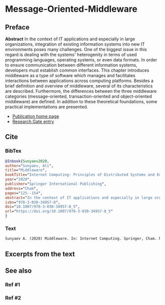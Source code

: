 # Message-Oriented-Middleware

## Preface

**Abstract** In the context of IT applications and especially in large organizations, integration of existing information systems into new IT environments poses many challenges. One of the biggest issue in this regard is dealing with the systems' heterogenity in terms of used programming languages, operating systems, or even data formats. In order to ensure communication between different information systems, developers must establish common interfaces. This chapter introduces middleware as a type of software which manages and facilitates interactions between applications across computing platforms. Besides a brief definition and overview of middleware, several of its characteristics are described. Furthermore, the differences between the three middleware categories (message-oriented, transaction-oriented and object-oriented middleware) are defined. In addition to these theoretical foundations, some practical implementations are presented.

- [Publication home page](https://link.springer.com/chapter/10.1007%2F978-3-030-34957-8_5#citeas)
- [Research Gate entry](https://www.researchgate.net/publication/220035284)

## Cite

### BibTex

``` bib
@Inbook{Sunyaev2020,
author="Sunyaev, Ali",
title="Middleware",
bookTitle="Internet Computing: Principles of Distributed Systems and Emerging Internet-Based Technologies",
year="2020",
publisher="Springer International Publishing",
address="Cham",
pages="125--154",
abstract="In the context of IT applications and especially in large organizations, integration of existing information systems into new IT environments poses many challenges. One of the biggest issue in this regard is dealing with the systems' heterogenity in terms of used programming languages, operating systems, or even data formats. In order to ensure communication between different information systems, developers must establish common interfaces. This chapter introduces middleware as a type of software which manages and facilitates interactions between applications across computing platforms. Besides a brief definition and overview of middleware, several of its characteristics are described. Furthermore, the differences between the three middleware categories (message-oriented, transaction-oriented and object-oriented middleware) are defined. In addition to these theoretical foundations, some practical implementations are presented.",
isbn="978-3-030-34957-8",
doi="10.1007/978-3-030-34957-8_5",
url="https://doi.org/10.1007/978-3-030-34957-8_5"
}
```

### Text

```txt
Sunyaev A. (2020) Middleware. In: Internet Computing. Springer, Cham. https://doi.org/10.1007/978-3-030-34957-8_5
```

## Excerpts from the text

## See also

### Ref \#1

### Ref \#2
